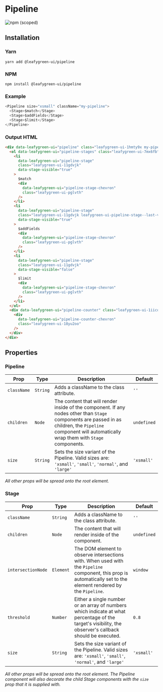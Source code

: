 # Pipeline

![npm (scoped)](https://img.shields.io/npm/v/@leafygreen-ui/pipeline.svg)

## Installation

### Yarn

```shell
yarn add @leafygreen-ui/pipeline
```

### NPM

```shell
npm install @leafygreen-ui/pipeline
```

### Example

```js
<Pipeline size="xsmall" className="my-pipeline">
  <Stage>$match</Stage>
  <Stage>$addFields</Stage>
  <Stage>$limit</Stage>
</Pipeline>
```

### Output HTML

```html
<div data-leafygreen-ui="pipeline" class="leafygreen-ui-1hmty9x my-pipeline">
  <ol data-leafygreen-ui="pipeline-stages" class="leafygreen-ui-7mx6fb">
    <li
      data-leafygreen-ui="pipeline-stage"
      class="leafygreen-ui-11gdvjk"
      data-stage-visible="true"
    >
      $match
      <div
        data-leafygreen-ui="pipeline-stage-chevron"
        class="leafygreen-ui-pglvth"
      />
    </li>
    <li
      data-leafygreen-ui="pipeline-stage"
      class="leafygreen-ui-11gdvjk leafygreen-ui-pipeline-stage--last-visible"
      data-stage-visible="true"
    >
      $addFields
      <div
        data-leafygreen-ui="pipeline-stage-chevron"
        class="leafygreen-ui-pglvth"
      />
    </li>
    <li
      data-leafygreen-ui="pipeline-stage"
      class="leafygreen-ui-11gdvjk"
      data-stage-visible="false"
    >
      $limit
      <div
        data-leafygreen-ui="pipeline-stage-chevron"
        class="leafygreen-ui-pglvth"
      />
    </li>
  </ol>
  <div data-leafygreen-ui="pipeline-counter" class="leafygreen-ui-1iicq0p">
    <div
      data-leafygreen-ui="pipeline-counter-chevron"
      class="leafygreen-ui-18yu2oo"
    />
  </div>
</div>
```

## Properties

### Pipeline

| Prop        | Type     | Description                                                                                                                                                                                                | Default     |
| ----------- | -------- | ---------------------------------------------------------------------------------------------------------------------------------------------------------------------------------------------------------- | ----------- |
| `className` | `String` | Adds a className to the class attribute.                                                                                                                                                                   | `''`        |
| `children`  | `Node`   | The content that will render inside of the component. If any nodes other than `Stage` components are passed in as children, the `Pipeline` component will automatically wrap them with `Stage` components. | `undefined` |
| `size`      | `String` | Sets the size variant of the Pipeline. Valid sizes are: `'xsmall'`, `'small'`, `'normal'`, and `'large'`                                                                                                   | `'xsmall'`  |

_All other props will be spread onto the root element._

### Stage

| Prop               | Type      | Description                                                                                                                                                       | Default     |
| ------------------ | --------- | ----------------------------------------------------------------------------------------------------------------------------------------------------------------- | ----------- |
| `className`        | `String`  | Adds a className to the class attribute.                                                                                                                          | `''`        |
| `children`         | `Node`    | The content that will render inside of the component.                                                                                                             | `undefined` |
| `intersectionNode` | `Element` | The DOM element to observe intersections with. When used with the `Pipeline` component, this prop is automatically set to the element rendered by the `Pipeline`. | `window`    |
| `threshold`        | `Number`  | Either a single number or an array of numbers which indicate at what percentage of the target's visibility, the observer's callback should be executed.           | `0.8`       |
| `size`             | `String`  | Sets the size variant of the Pipeline. Valid sizes are: `'xsmall'`, `'small'`, `'normal'`, and `'large'`                                                          | `'xsmall'`  |

_All other props will be spread onto the root element. The Pipeline component will also decorate the child Stage components with the `size` prop that it is supplied with._
